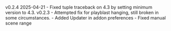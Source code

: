 v0.2.4 2025-04-21
    - Fixed tuple traceback on 4.3 by setting minimum version to 4.3.
v0.2.3
    - Attempted fix for playblast hanging, still broken in some circumstances.
    - Added Updater in addon preferences
    - Fixed manual scene range